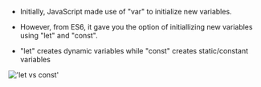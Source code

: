 - Initially, JavaScript made use of "var" to initialize new variables.

- However, from ES6, it gave you the option of initiallizing new variables using "let" and "const".

- "let" creates dynamic variables while "const" creates static/constant variables

!['let vs const'](lestvconst.png)

